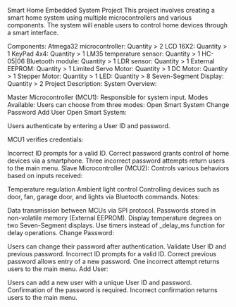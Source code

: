 Smart Home Embedded System Project
This project involves creating a smart home system using multiple microcontrollers and various components. The system will enable users to control home devices through a smart interface.

Components:
Atmega32 microcontroller: Quantity > 2
LCD 16X2: Quantity > 1
KeyPad 4x4: Quantity > 1
LM35 temperature sensor: Quantity > 1
HC-05|06 Bluetooth module: Quantity > 1
LDR sensor: Quantity > 1
External EEPROM: Quantity > 1
Limited Servo Motor: Quantity > 1
DC Motor: Quantity > 1
Stepper Motor: Quantity > 1
LED: Quantity > 8
Seven-Segment Display: Quantity > 2
Project Description:
System Overview:

Master Microcontroller (MCU1): Responsible for system input.
Modes Available: Users can choose from three modes:
Open Smart System
Change Password
Add User
Open Smart System:

Users authenticate by entering a User ID and password.

MCU1 verifies credentials:

Incorrect ID prompts for a valid ID.
Correct password grants control of home devices via a smartphone.
Three incorrect password attempts return users to the main menu.
Slave Microcontroller (MCU2): Controls various behaviors based on inputs received:

Temperature regulation
Ambient light control
Controlling devices such as door, fan, garage door, and lights via Bluetooth commands.
Notes:

Data transmission between MCUs via SPI protocol.
Passwords stored in non-volatile memory (External EEPROM).
Display temperature degrees on two Seven-Segment displays.
Use timers instead of _delay_ms function for delay operations.
Change Password:

Users can change their password after authentication.
Validate User ID and previous password.
Incorrect ID prompts for a valid ID.
Correct previous password allows entry of a new password.
One incorrect attempt returns users to the main menu.
Add User:

Users can add a new user with a unique User ID and password.
Confirmation of the password is required.
Incorrect confirmation returns users to the main menu.
